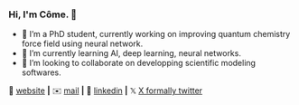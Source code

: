 <!--[![bg][banner]][website]-->

### Hi, I'm Côme. 👋

- 🔭 I’m a PhD student, currently working on improving quantum chemistry force field using neural network.
- 🌱 I’m currently learning AI, deep learning, neural networks.
- 👯 I’m looking to collaborate on developping scientific modeling softwares.

🏡 [website][website] **|**
✉️ [mail][mail] **|** 
👔 [linkedin][linkedin] **|**
𝕏 [X formally twitter][twitter]

<!--[banner]:--> 
[website]: https://comecattin.github.io
[linkedin]: https://fr.linkedin.com/in/come-cattin/en
[mail]: mailto:come.cattin@ens-lyon.fr
[twitter]: https://x.com/comecattin
